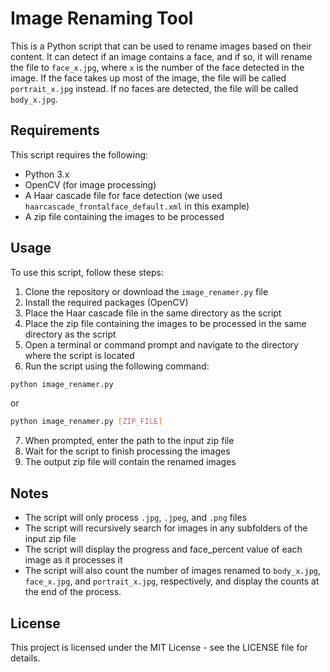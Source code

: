 # Image Renaming Tool

This is a Python script that can be used to rename images based on their content. It can detect if an image contains a face, and if so, it will rename the file to `face_x.jpg`, where `x` is the number of the face detected in the image. If the face takes up most of the image, the file will be called `portrait_x.jpg` instead. If no faces are detected, the file will be called `body_x.jpg`.

## Requirements

This script requires the following:

- Python 3.x
- OpenCV (for image processing)
- A Haar cascade file for face detection (we used `haarcascade_frontalface_default.xml` in this example)
- A zip file containing the images to be processed

## Usage

To use this script, follow these steps:

1. Clone the repository or download the `image_renamer.py` file
2. Install the required packages (OpenCV)
3. Place the Haar cascade file in the same directory as the script
4. Place the zip file containing the images to be processed in the same directory as the script
5. Open a terminal or command prompt and navigate to the directory where the script is located
6. Run the script using the following command:

```bash
python image_renamer.py
```
or
```bash
python image_renamer.py [ZIP_FILE]
```
7. When prompted, enter the path to the input zip file
8. Wait for the script to finish processing the images
9. The output zip file will contain the renamed images

## Notes

- The script will only process `.jpg`, `.jpeg`, and `.png` files
- The script will recursively search for images in any subfolders of the input zip file
- The script will display the progress and face_percent value of each image as it processes it
- The script will also count the number of images renamed to `body_x.jpg`, `face_x.jpg`, and `portrait_x.jpg`, respectively, and display the counts at the end of the process.

## License
This project is licensed under the MIT License - see the LICENSE file for details.
